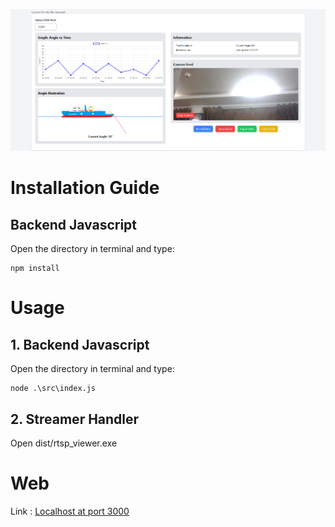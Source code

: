 ![Interface Preview.](/assets/image.png)
# Installation Guide
## Backend Javascript
Open the directory in terminal and type:
```
npm install
```

# Usage
## 1. Backend Javascript
Open the directory in terminal and type:
```
node .\src\index.js
```

## 2. Streamer Handler
Open dist/rtsp_viewer.exe 

# Web 
Link : [Localhost at port 3000](http://localhost:3000)   
